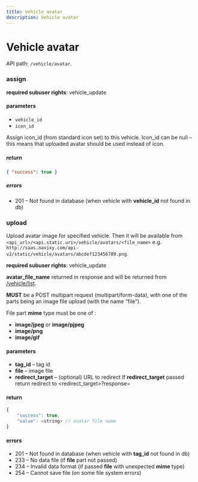 ```yaml
---
title: Vehicle avatar
description: Vehicle avatar
---
```


# Vehicle avatar

API path: `/vehicle/avatar`.

### assign

**required subuser rights**: vehicle_update

#### parameters

*   `vehicle_id`
*   `icon_id`

Assign icon\_id (from standard icon set) to this vehicle. Icon\_id can be null – this means that uploaded avatar should be used instead of icon.

##### return

```json
{ "success": true }
```


##### errors

*   201 – Not found in database (when vehicle with **vehicle_id** not found in db)

### upload

Upload avatar image for specified vehicle.
Then it will be available from `<api_url>/<api.static.uri>/vehicle/avatars/<file_name>`
e.g. `http://saas.navixy.com/api-v2/static/vehicle/avatars/abcdef123456789.png`.

**required subuser rights**: vehicle_update

**avatar\_file\_name** returned in response and will be returned from [/vehicle/list](index.md#list).

**MUST** be a POST multipart request (multipart/form-data),
with one of the parts being an image file upload (with the name “file”).

File part **mime** type must be one of :

*   **image/jpeg** or **image/pjpeg**
*   **image/png**
*   **image/gif**

#### parameters

*   **tag_id** – tag id
*   **file** – image file
*   **redirect_target** – (optional) URL to redirect
    If **redirect_target** passed return redirect to <redirect_target>?response=<urlencoded response json>

#### return

```js
{
    "success": true,
    "value": <string> // avatar file name
}
```

#### errors

*   201 – Not found in database (when vehicle with **tag_id** not found in db)
*   233 – No data file (if **file** part not passed)
*   234 – Invalid data format (if passed **file** with unexpected **mime** type)
*   254 – Cannot save file (on some file system errors)
